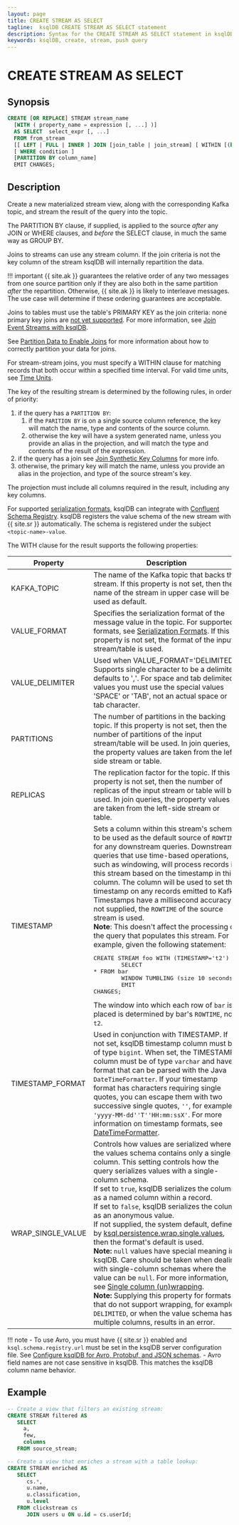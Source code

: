 ```yaml
---
layout: page
title: CREATE STREAM AS SELECT
tagline:  ksqlDB CREATE STREAM AS SELECT statement
description: Syntax for the CREATE STREAM AS SELECT statement in ksqlDB
keywords: ksqlDB, create, stream, push query
---
```


CREATE STREAM AS SELECT
=======================

Synopsis
--------

```sql
CREATE [OR REPLACE] STREAM stream_name
  [WITH ( property_name = expression [, ...] )]
  AS SELECT  select_expr [, ...]
  FROM from_stream
  [[ LEFT | FULL | INNER ] JOIN [join_table | join_stream] [ WITHIN [(before TIMEUNIT, after TIMEUNIT) | N TIMEUNIT] ] ON join_criteria]* 
  [ WHERE condition ]
  [PARTITION BY column_name]
  EMIT CHANGES;
```

Description
-----------

Create a new materialized stream view, along with the corresponding Kafka topic, and
stream the result of the query into the topic.

The PARTITION BY clause, if supplied, is applied to the source _after_ any JOIN or WHERE clauses, 
and _before_ the SELECT clause, in much the same way as GROUP BY. 

Joins to streams can use any stream column. If the join criteria is not the key column of the stream
ksqlDB will internally repartition the data. 

!!! important
    {{ site.ak }} guarantees the relative order of any two messages from
    one source partition only if they are also both in the same partition
    *after* the repartition. Otherwise, {{ site.ak }} is likely to interleave
    messages. The use case will determine if these ordering guarantees are
    acceptable.

Joins to tables must use the table's PRIMARY KEY as the join criteria: none primary key joins are 
[not yet supported](https://github.com/confluentinc/ksql/issues/4424).
For more information, see [Join Event Streams with ksqlDB](../joins/join-streams-and-tables.md).

See [Partition Data to Enable Joins](../joins/partition-data.md) for more information about how to
correctly partition your data for joins.

For stream-stream joins, you must specify a WITHIN clause for matching
records that both occur within a specified time interval. For valid time
units, see [Time Units](../syntax-reference.md#time-units).

The key of the resulting stream is determined by the following rules, in order of priority:
 1. if the query has a  `PARTITION BY`: 
    1. if the `PARITION BY` is on a single source column reference, the key will match the 
       name, type and contents of the source column.
    1. otherwise the key will have a system generated name, unless you provide an alias in the 
       projection, and will match the type and contents of the result of the expression.
 1. if the query has a join see [Join Synthetic Key Columns](../joins/synthetic-keys) for more info.
 1. otherwise, the primary key will match the name, unless you provide an alias in the projection, 
    and type of the source stream's key.

The projection must include all columns required in the result, including any key columns.

For supported [serialization formats](../serialization.md#serialization-formats),
ksqlDB can integrate with [Confluent Schema Registry](https://docs.confluent.io/current/schema-registry/index.html).
ksqlDB registers the value schema of the new stream with {{ site.sr }} automatically. 
The schema is registered under the subject `<topic-name>-value`.

The WITH clause for the result supports the following properties:

|     Property      |                                             Description                                              |
| ----------------- | ---------------------------------------------------------------------------------------------------- |
| KAFKA_TOPIC       | The name of the Kafka topic that backs this stream. If this property is not set, then the name of the stream in upper case will be used as default. |
| VALUE_FORMAT      | Specifies the serialization format of the message value in the topic. For supported formats, see [Serialization Formats](../serialization.md#serialization-formats). If this property is not set, the format of the input stream/table is used. |
| VALUE_DELIMITER   | Used when VALUE_FORMAT='DELIMITED'. Supports single character to be a delimiter, defaults to ','. For space and tab delimited values you must use the special values 'SPACE' or 'TAB', not an actual space or tab character. |
| PARTITIONS        | The number of partitions in the backing topic. If this property is not set, then the number of partitions of the input stream/table will be used. In join queries, the property values are taken from the left-side stream or table. |
| REPLICAS          | The replication factor for the topic. If this property is not set, then the number of replicas of the input stream or table will be used. In join queries, the property values are taken from the left-side stream or table. |
| TIMESTAMP         | Sets a column within this stream's schema to be used as the default source of `ROWTIME` for any downstream queries. Downstream queries that use time-based operations, such as windowing, will process records in this stream based on the timestamp in this column. The column will be used to set the timestamp on any records emitted to Kafka. Timestamps have a millisecond accuracy. If not supplied, the `ROWTIME` of the source stream is used. <br>**Note**: This doesn't affect the processing of the query that populates this stream. For example, given the following statement:<br><pre>CREATE STREAM foo WITH (TIMESTAMP='t2') AS<br>&#0009;SELECT * FROM bar<br>&#0009;WINDOW TUMBLING (size 10 seconds);<br>&#0009;EMIT CHANGES;</pre>The window into which each row of `bar` is placed is determined by bar's `ROWTIME`, not `t2`. |
| TIMESTAMP_FORMAT  | Used in conjunction with TIMESTAMP. If not set, ksqlDB timestamp column must be of type `bigint`. When set, the TIMESTAMP column must be of type `varchar` and have a format that can be parsed with the Java `DateTimeFormatter`. If your timestamp format has characters requiring single quotes, you can escape them with two successive single quotes, `''`, for example: `'yyyy-MM-dd''T''HH:mm:ssX'`. For more information on timestamp formats, see [DateTimeFormatter](https://cnfl.io/java-dtf). |
| WRAP_SINGLE_VALUE | Controls how values are serialized where the values schema contains only a single column. This setting controls how the query serializes values with a single-column schema.<br>If set to `true`, ksqlDB serializes the column as a named column within a record.<br>If set to `false`, ksqlDB serializes the column as an anonymous value.<br>If not supplied, the system default, defined by [ksql.persistence.wrap.single.values](../../operate-and-deploy/installation/server-config/config-reference.md#ksqlpersistencewrapsinglevalues), then the format's default is used.<br>**Note:** `null` values have special meaning in ksqlDB. Care should be taken when dealing with single-column schemas where the value can be `null`. For more information, see [Single column (un)wrapping](../serialization.md#single-field-unwrapping).<br>**Note:** Supplying this property for formats that do not support wrapping, for example `DELIMITED`, or when the value schema has multiple columns, results in an error. |


!!! note
      - To use Avro, you must have {{ site.sr }} enabled and
        `ksql.schema.registry.url` must be set in the ksqlDB server configuration
        file. See [Configure ksqlDB for Avro, Protobuf, and JSON schemas](../../operate-and-deploy/installation/server-config/avro-schema.md). 
      - Avro field names are not case sensitive in ksqlDB. This matches the ksqlDB
        column name behavior.

Example
-------

```sql
-- Create a view that filters an existing stream:
CREATE STREAM filtered AS
   SELECT 
     a, 
     few,
     columns 
   FROM source_stream;

-- Create a view that enriches a stream with a table lookup:
CREATE STREAM enriched AS
   SELECT
      cs.*,
      u.name,
      u.classification,
      u.level
   FROM clickstream cs
      JOIN users u ON u.id = cs.userId;
```

